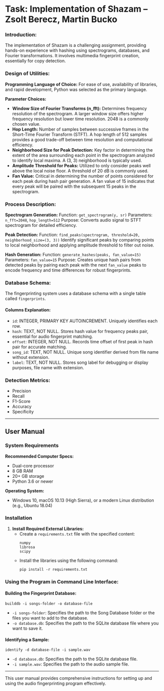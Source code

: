 # Task: Implementation of Shazam – Zsolt Berecz, Martin Bucko

### Introduction:
The implementation of Shazam is a challenging assignment, providing hands-on experience with hashing using spectrograms, databases, and Fourier transformations. It involves multimedia fingerprint creation, essentially for copy detection.

### Design of Utilities:
**Programming Language of Choice:**
For ease of use, availability of libraries, and rapid development, Python was selected as the primary language.

**Parameter Choices:**
- **Window Size of Fourier Transforms (n_fft):** Determines frequency resolution of the spectrogram. A larger window size offers higher frequency resolution but lower time resolution. 2048 is a commonly chosen value.
- **Hop Length:** Number of samples between successive frames in the Short-Time Fourier Transform (STFT). A hop length of 512 samples provides a good trade-off between time resolution and computational efficiency.
- **Neighborhood Size for Peak Detection:** Key factor in determining the extent of the area surrounding each point in the spectrogram analyzed to identify local maxima. A (3, 3) neighborhood is typically used.
- **Amplitude Threshold for Peaks:** Utilized to only consider peaks well above the local noise floor. A threshold of 20 dB is commonly used.
- **Fan Value:** Critical in determining the number of points considered for each peak during hash pair generation. A fan value of 15 indicates that every peak will be paired with the subsequent 15 peaks in the spectrogram.

### Process Description:
**Spectrogram Generation:**
Function: `get_spectrogram(y, sr)`
Parameters: `n_fft=2048`, `hop_length=512`
Purpose: Converts audio signal to STFT spectrogram for detailed efficiency.

**Peak Detection:**
Function: `find_peaks(spectrogram, threshold=20, neighborhood_size=(3, 3))`
Identify significant peaks by comparing points to local neighborhood and applying amplitude threshold to filter out noise.

**Hash Generation:**
Function: `generate_hashes(peaks, fan_value=15)`
Parameters: `fan_value=15`
Purpose: Creates unique hash pairs from detected peaks by pairing each peak with the next `fan_value` peaks to encode frequency and time differences for robust fingerprints.

### Database Schema:
The fingerprinting system uses a database schema with a single table called `fingerprints`.

#### Columns Explanation:
- `id`: INTEGER, PRIMARY KEY AUTOINCREMENT. Uniquely identifies each row.
- `hash`: TEXT, NOT NULL. Stores hash value for frequency peaks pair, essential for audio fingerprint matching.
- `offset`: INTEGER, NOT NULL. Records time offset of first peak in hash pair for accurate matching.
- `song_id`: TEXT, NOT NULL. Unique song identifier derived from file name without extension.
- `label`: TEXT, NOT NULL. Stores song label for debugging or display purposes, file name with extension.

### Detection Metrics:
- Precision
- Recall
- F1-Score
- Accuracy
- Specificity

---

## User Manual

### System Requirements
**Recommended Computer Specs:**
- Dual-core processor
- 8 GB RAM
- 20+ GB storage
- Python 3.6 or newer

**Operating System:** 
- Windows 10, macOS 10.13 (High Sierra), or a modern Linux distribution (e.g., Ubuntu 18.04)

### Installation
1. **Install Required External Libraries:**
   - Create a `requirements.txt` file with the specified content:
     ```
     numpy
     librosa
     scipy
     ```
   - Install the libraries using the following command:
     ```
     pip install -r requirements.txt
     ```

### Using the Program in Command Line Interface:
#### Building the Fingerprint Database:
```
builddb -i songs-folder -o database-file
```
- `-i songs-folder`: Specifies the path to the Song Database folder or the files you want to add to the database.
- `-o database.db`: Specifies the path to the SQLite database file where you want to save it.

#### Identifying a Sample:
```
identify -d database-file -i sample.wav
```
- `-d database.db`: Specifies the path to the SQLite database file.
- `-i sample.wav`: Specifies the path to the audio sample file.

--- 

This user manual provides comprehensive instructions for setting up and using the audio fingerprinting program effectively.
